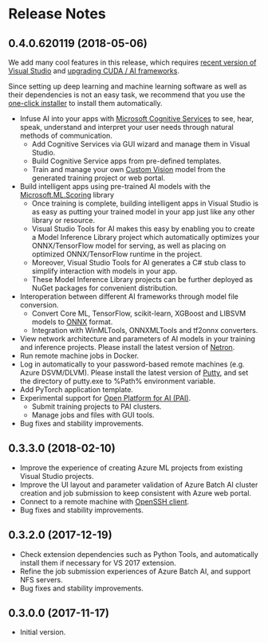 # Release Notes

## 0.4.0.620119 (2018-05-06)
We add many cool features in this release, which requires [recent version of Visual Studio](https://docs.microsoft.com/en-us/visualstudio/install/update-visual-studio) and [upgrading CUDA / AI frameworks](/docs/prepare-localmachine.md).

Since setting up deep learning and machine learning software as well as their dependencies is not an easy task,
we recommend that you use the [one-click installer](https://github.com/Microsoft/samples-for-ai/#using-a-one-click-installer-to-setup-deep-learning-frameworks) to install them automatically.


-   Infuse AI into your apps with [Microsoft Cognitive Services](https://azure.microsoft.com/en-us/services/cognitive-services/) to see, hear, speak, understand and interpret your user needs through natural methods of communication.
    -   Add Cognitive Services via GUI wizard and manage them in Visual Studio.
    -   Build Cognitive Service apps from pre-defined templates.
    -   Train and manage your own [Custom Vision](https://www.customvision.ai/) model from the generated training project or web portal.
-   Build intelligent apps using pre-trained AI models with the [Microsoft.ML.Scoring](https://www.nuget.org/packages/Microsoft.ML.Scoring/) library 
    -   Once training is complete, building intelligent apps in Visual Studio is as easy as putting your trained model in your app just like any other library or resource.
    -   Visual Studio Tools for AI makes this easy by enabling you to create a Model Inference Library project which automatically optimizes your ONNX/TensorFlow model for serving, as well as placing on optimized ONNX/TensorFlow runtime in the project.
    -   Moreover, Visual Studio Tools for AI generates a C# stub class to simplify interaction with models in your app.
    -   These Model Inference Library projects can be further deployed as NuGet packages for convenient distribution.
-   Interoperation between different AI frameworks through model file conversion.
    -   Convert Core ML, TensorFlow, scikit-learn, XGBoost and LIBSVM models to [ONNX](https://onnx.ai/) format.
    -   Integration with WinMLTools, ONNXMLTools and tf2onnx converters.
-   View network architecture and parameters of AI models in your training and inference projects. Please install the latest version of [Netron](https://github.com/lutzroeder/Netron/releases).
-   Run remote machine jobs in Docker.
-   Log in automatically to your password-based remote machines (e.g. Azure DSVM/DLVM). Please install the latest version of [Putty](https://www.chiark.greenend.org.uk/~sgtatham/putty/latest.html), and set the directory of putty.exe to %Path% environment variable.
-   Add PyTorch application template.
-   Experimental support for [Open Platform for AI (PAI)](https://github.com/Microsoft/pai).
    -   Submit training projects to PAI clusters.
    -   Manage jobs and files with GUI tools.
-   Bug fixes and stability improvements.


## 0.3.3.0 (2018-02-10)
-   Improve the experience of creating Azure ML projects from existing Visual Studio projects.
-   Improve the UI layout and parameter validation of Azure Batch AI cluster creation and job submission to keep consistent with Azure web portal.
-   Connect to a remote machine with [OpenSSH client](https://github.com/PowerShell/Win32-OpenSSH).
-   Bug fixes and stability improvements.


## 0.3.2.0 (2017-12-19)
-   Check extension dependencies such as Python Tools, and automatically install them if necessary for VS 2017 extension.
-   Refine the job submission experiences of Azure Batch AI, and support NFS servers.
-   Bug fixes and stability improvements.


## 0.3.0.0 (2017-11-17)
-   Initial version.
